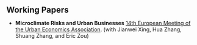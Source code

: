 <h1 id="workingpapers"></h1>

<h2 style="margin: 30px 0px 10px;">Working Papers</h2>

<ul>

<li><strong>Microclimate Risks and Urban Businesses</strong> <span style="color:#e74d3c"><a href="https://urbaneconomics.org/meetings/emuea2025/">14th European Meeting of the Urban Economics Association</a></span>. (with Jianwei Xing, Hua Zhang, Shuang Zhang, and Eric Zou)</li>
</ul>

